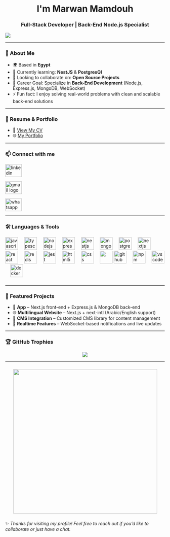 <h1 align="center">I'm Marwan Mamdouh</h1>
<h3 align="center">Full-Stack Developer | Back-End Node.js Specialist</h3>

<div align="left">
  <img src="https://visitor-badge.laobi.icu/badge?page_id=Marwan-Mamdoud.Marwan-Mamdoud&left_color=darkgray&left_text=Profile%20views"  />
</div>


---

### 🚀 About Me  
- 🌍 Based in **Egypt**  
- 🌱 Currently learning: **NestJS** & **PostgresQl**  
- 👯 Looking to collaborate on: **Open Source Projects**  
- 🎯 Career Goal: Specialize in **Back-End Development** (Node.js, Express.js, MongoDB, WebSocket)  
- ⚡ Fun fact: I enjoy solving real-world problems with clean and scalable back-end solutions  

---

### 📄 Resume & Portfolio  
- 📑 [View My CV](https://drive.google.com/file/d/1E19OM1rYasePulWnPbDabAKBRSK5lZRL/view?usp=drive_link)  
- 🌐 [My Portfolio](https://poortfolio-nu.vercel.app/)  

---

### 📫 Connect with me  
<p align="left">
<a href="https://www.linkedin.com/in/marwan-mamdouh-full-stack/" target="blank">  <img src="https://raw.githubusercontent.com/maurodesouza/profile-readme-generator/master/src/assets/icons/social/linkedin/default.svg" width="52" height="40" alt="linkedin logo"  />
</a>
  
<a href="mailto:marwanmamdouh159@gmail.com" target="blank">  <img src="https://raw.githubusercontent.com/maurodesouza/profile-readme-generator/master/src/assets/icons/social/gmail/default.svg" width="52" height="40" alt="gmail logo"  />
</a>

<a href="https://wa.me/+201274847904" target="blank"><img src="https://raw.githubusercontent.com/maurodesouza/profile-readme-generator/master/src/assets/icons/social/whatsapp/default.svg" width="52" height="40" alt="whatsapp logo"  />
</a>
</p>

---

### 🛠️ Languages & Tools  
<div align="left">
  <img src="https://cdn.jsdelivr.net/gh/devicons/devicon/icons/javascript/javascript-original.svg" height="40" alt="javascript logo"  />
  <img width="12" />
  <img src="https://cdn.jsdelivr.net/gh/devicons/devicon/icons/typescript/typescript-original.svg" height="40" alt="typescript logo"  />
  <img width="12" />
  <img src="https://cdn.jsdelivr.net/gh/devicons/devicon/icons/nodejs/nodejs-original.svg" height="40" alt="nodejs logo"  />
  <img width="12" />
  <img src="https://skillicons.dev/icons?i=express" height="40" alt="express logo"  />
  <img width="12" />
  <img src="https://cdn.jsdelivr.net/gh/devicons/devicon/icons/nestjs/nestjs-original.svg" height="40" alt="nestjs logo"  />
  <img width="12" />
  <img src="https://cdn.jsdelivr.net/gh/devicons/devicon/icons/mongodb/mongodb-original.svg" height="40" alt="mongodb logo"  />
  <img width="12" />
  <img src="https://cdn.jsdelivr.net/gh/devicons/devicon/icons/postgresql/postgresql-original.svg" height="40" alt="postgresql logo"  />
  <img width="12" />
  <img src="https://cdn.jsdelivr.net/gh/devicons/devicon/icons/nextjs/nextjs-original.svg" height="40" alt="nextjs logo"  />
  <img width="12" />
  <img src="https://cdn.jsdelivr.net/gh/devicons/devicon/icons/react/react-original.svg" height="40" alt="react logo"  />
  <img width="12" />
  <img src="https://cdn.jsdelivr.net/gh/devicons/devicon/icons/redis/redis-original.svg" height="40" alt="redis logo"  />
  <img width="12" />
  <img src="https://cdn.jsdelivr.net/gh/devicons/devicon/icons/jest/jest-plain.svg" height="40" alt="jest logo"  />
  <img width="12" />
  <img src="https://cdn.jsdelivr.net/gh/devicons/devicon/icons/html5/html5-original.svg" height="40" alt="html5 logo"  />
  <img width="12" />
  <img src="https://cdn.jsdelivr.net/gh/devicons/devicon/icons/css3/css3-original.svg" height="40" alt="css logo"  />
  <img width="12" />
  <img src="https://cdn.jsdelivr.net/gh/devicons/devicon/icons/tailwindcss/tailwindcss-original.svg" width="40" height="40"/> 
  <img src="https://cdn.jsdelivr.net/gh/devicons/devicon/icons/github/github-original.svg" height="40" alt="github logo"  />
  <img width="12" />
  <img src="https://cdn.jsdelivr.net/gh/devicons/devicon/icons/npm/npm-original-wordmark.svg" height="40" alt="npm logo"  />
  <img width="12" />
  <img src="https://cdn.jsdelivr.net/gh/devicons/devicon/icons/vscode/vscode-original.svg" height="40" alt="vscode logo"  />
  <img width="12" />
  <img src="https://cdn.jsdelivr.net/gh/devicons/devicon/icons/docker/docker-original.svg" height="40" alt="docker logo"  />
</div>

###

</p>

---

### 📂 Featured Projects  
- 🛒 **App** – Next.js front-end + Express.js & MongoDB back-end  
- 🌐 **Multilingual Website** – Next.js + next-intl (Arabic/English support)  
- 📝 **CMS Integration** – Customized CMS library for content management  
- 🔔 **Realtime Features** – WebSocket-based notifications and live updates  

---

### 🏆 GitHub Trophies  
<p align="center">
  <img src="https://github-profile-trophy.vercel.app/?username=MarwanMamdouh&theme=radical&no-frame=true&no-bg=true&margin-w=15" />
</p>

---

###


<div align="center">
  <img height="455" src="https://img.freepik.com/free-photo/person-playing-3d-video-games-device_23-2151005751.jpg?t=st=1756658641~exp=1756662241~hmac=6d28dcdce8ea756db22788316366748c6e7aba83c8c5b9b337e8194eb73d4e8f&w=1060"  />
</div>

###

✨ *Thanks for visiting my profile! Feel free to reach out if you’d like to collaborate or just have a chat.*
